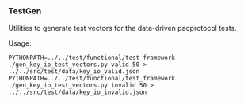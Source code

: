 ### TestGen ###

Utilities to generate test vectors for the data-driven pacprotocol tests.

Usage:

    PYTHONPATH=../../test/functional/test_framework ./gen_key_io_test_vectors.py valid 50 > ../../src/test/data/key_io_valid.json
    PYTHONPATH=../../test/functional/test_framework ./gen_key_io_test_vectors.py invalid 50 > ../../src/test/data/key_io_invalid.json
